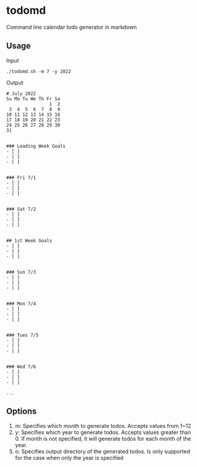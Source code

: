 # todomd

Command line calendar todo generator in markdown

## Usage

Input
```
./todomd.sh -m 7 -y 2022 
```

Output
```
# July 2022
Su Mo Tu We Th Fr Sa 
                1  2  
 3  4  5  6  7  8  9  
10 11 12 13 14 15 16  
17 18 19 20 21 22 23  
24 25 26 27 28 29 30  
31


### Leading Week Goals
- [ ]
- [ ]
- [ ]


### Fri 7/1
- [ ]
- [ ]
- [ ]


### Sat 7/2
- [ ]
- [ ]
- [ ]


## 1st Week Goals
- [ ]
- [ ]
- [ ]


### Sun 7/3
- [ ]
- [ ]
- [ ]


### Mon 7/4
- [ ]
- [ ]
- [ ]


### Tues 7/5
- [ ]
- [ ]
- [ ]


### Wed 7/6
- [ ]
- [ ]
- [ ]

...
```

## Options
1. m: Specifies which month to generate todos. Accepts values from 1~12
2. y: Specifies which year to generate todos. Accepts values greater than 0. If month is not specified, it will generate todos for each month of the year.
3. o: Specifies output directory of the generated todos. Is only supported for the case when only the year is specified
